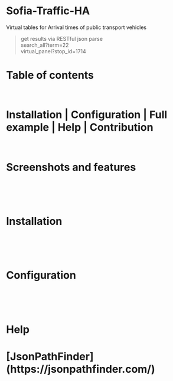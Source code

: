 # Sofia-Traffic-HA
Virtual tables for Arrival times of public transport vehicles<br>
> get results via RESTful json parse  <br>
> search_all?term=22
> <br>
> virtual_panel?stop_id=1714 
<h1>Table of contents<h1><br>
Installation | Configuration | Full example | Help | Contribution
<br><br>
<h1>Screenshots and features<h1>
<br>

<h1>Installation<h1>
<br>

<h1>Configuration<h1>
  <br>
<h1>Help<h1>
[JsonPathFinder](https://jsonpathfinder.com/)
